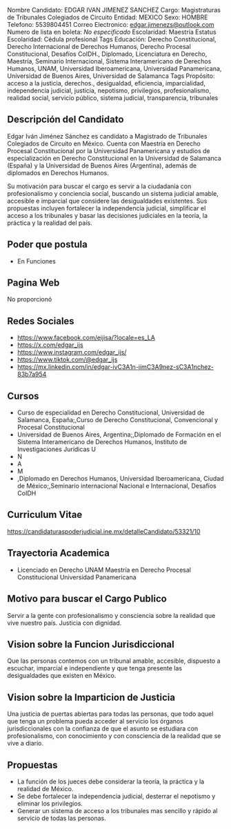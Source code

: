 Nombre Candidato: EDGAR IVAN JIMENEZ SANCHEZ
Cargo: Magistraturas de Tribunales Colegiados de Circuito
Entidad: MEXICO
Sexo: HOMBRE
Telefono: 5539804451
Correo Electronico: edgar.jimenezs@outlook.com
Numero de lista en boleta: *No especificado*
Escolaridad: Maestría
Estatus Escolaridad: Cédula profesional
Tags Educación: Derecho Constitucional, Derecho Internacional de Derechos Humanos, Derecho Procesal Constitucional, Desafíos CoIDH., Diplomado, Licenciatura en Derecho, Maestría, Seminario Internacional, Sistema Interamericano de Derechos Humanos, UNAM, Universidad Iberoamericana, Universidad Panamericana, Universidad de Buenos Aires, Universidad de Salamanca
Tags Propósito: acceso a la justicia, derechos., desigualdad, eficiencia, imparcialidad, independencia judicial, justicia, nepotismo, privilegios, profesionalismo, realidad social, servicio público, sistema judicial, transparencia, tribunales


## Descripción del Candidato 

Edgar Iván Jiménez Sánchez es candidato a Magistrado de Tribunales Colegiados de Circuito en México. Cuenta con Maestría en Derecho Procesal Constitucional por la Universidad Panamericana y estudios de especialización en Derecho Constitucional en la Universidad de Salamanca (España) y la Universidad de Buenos Aires (Argentina), además de diplomados en Derechos Humanos. 

Su motivación para buscar el cargo es servir a la ciudadanía con profesionalismo y conciencia social, buscando un sistema judicial amable, accesible e imparcial que considere las desigualdades existentes. Sus propuestas incluyen fortalecer la independencia judicial, simplificar el acceso a los tribunales y basar las decisiones judiciales en la teoría, la práctica y la realidad del país.


## Poder que postula

- En Funciones


## Pagina Web

No proporcionó


## Redes Sociales

- https://www.facebook.com/eijisa/?locale=es_LA
- https://x.com/edgar_ijs
- https://www.instagram.com/edgar_ijs/
- https://www.tiktok.com/@edgar_ijs
- https://mx.linkedin.com/in/edgar-ivC3A1n-jimC3A9nez-sC3A1nchez-83b7a954


## Cursos

- Curso de especialidad en Derecho Constitucional, Universidad de Salamanca, España;,Curso de Derecho Constitucional, Convencional y Procesal Constitucional
- Universidad de Buenos Aires, Argentina;,Diplomado de Formación en el Sistema Interamericano de Derechos Humanos, Instituto de Investigaciones Jurídicas U
- N
- A
- M
- ,Diplomado en Derechos Humanos, Universidad Iberoamericana, Ciudad de México;,Seminario internacional  Nacional e Internacional, Desafíos  CoIDH


## Curriculum Vitae

https://candidaturaspoderjudicial.ine.mx/detalleCandidato/53321/10


## Trayectoria Academica

- Licenciado en Derecho UNAM Maestría en Derecho Procesal Constitucional Universidad Panamericana


## Motivo para buscar el Cargo Publico

Servir a la gente con profesionalismo y consciencia sobre la realidad que vive nuestro país. Justicia con dignidad.


## Vision sobre la Funcion Jurisdiccional

Que las personas contemos con un tribunal amable, accesible, dispuesto a escuchar, imparcial e independiente y que tenga presente las desigualdades que existen en México.


## Vision sobre la Imparticion de Justicia

Una justicia de puertas abiertas para todas las personas, que todo aquel que tenga un problema pueda acceder al servicio los órganos jurisdiccionales con la confianza de que el asunto se estudiara con profesionalismo, con conocimiento y con consciencia de la realidad que se vive a diario.


## Propuestas

- La función de los jueces debe considerar la teoría, la práctica y la realidad de México.
- Se debe fortalecer la independencia judicial, desterrar el nepotismo y eliminar los privilegios.
- Generar un sistema de acceso a los tribunales mas sencillo y rápido al servicio de todas las personas.

